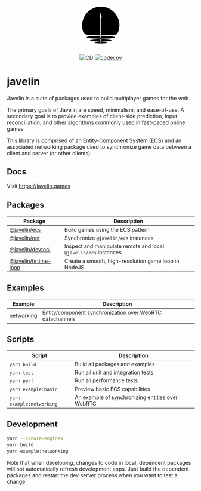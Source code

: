 <p align="center">
  <img src="./logo.png" width="100px">
</p>

<p align="center">
  <img src="https://github.com/3mcd/javelin/workflows/CD/badge.svg?branch=release/next" alt="CD">
  <a href="https://codecov.io/gh/3mcd/javelin"><img src="https://codecov.io/gh/3mcd/javelin/branch/next/graph/badge.svg" alt="codecov"></a>
</p>

# javelin

Javelin is a suite of packages used to build multiplayer games for the web.

The primary goals of Javelin are speed, minimalism, and ease-of-use. A secondary goal is to provide examples of client-side prediction, input reconciliation, and other algorithms commonly used in fast-paced online games.

This library is comprised of an Entity-Component System (ECS) and an associated networking package used to synchronize game data between a client and server (or other clients).

## Docs

Visit https://javelin.games

## Packages

| Package                                        | Description                                                      |
| ---------------------------------------------- | ---------------------------------------------------------------- |
| [@javelin/ecs](./packages/ecs)                 | Build games using the ECS pattern                                |
| [@javelin/net](./packages/net)                 | Synchronize `@javelin/ecs` instances                             |
| [@javelin/devtool](./packages/devtool)         | Inspect and manipulate remote and local `@javelin/ecs` instances |
| [@javelin/hrtime-loop](./packages/hrtime-loop) | Create a smooth, high-resolution game loop in NodeJS             |

## Examples

| Example                             | Description                                               |
| ----------------------------------- | --------------------------------------------------------- |
| [networking](./examples/networking) | Entity/component synchronization over WebRTC datachannels |

## Scripts

| Script                    | Description                                      |
| ------------------------- | ------------------------------------------------ |
| `yarn build`              | Build all packages and examples                  |
| `yarn test`               | Run all unit and integration tests               |
| `yarn perf`               | Run all performance tests                        |
| `yarn example:basic`      | Preview basic ECS capabilities                   |
| `yarn example:networking` | An example of synchronizing entities over WebRTC |

## Development

```sh
yarn --ignore-engines
yarn build
yarn example:networking
```

Note that when developing, changes to code in local, dependent packages will not automatically refresh development apps. Just build the dependent packages and restart the dev server process when you want to test a change.
